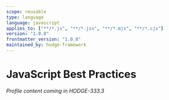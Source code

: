 ```yaml
---
scope: reusable
type: language
language: javascript
applies_to: ["**/*.js", "**/*.jsx", "**/*.mjs", "**/*.cjs"]
version: "1.0.0"
frontmatter_version: "1.0.0"
maintained_by: hodge-framework
---
```


# JavaScript Best Practices

*Profile content coming in HODGE-333.3*
